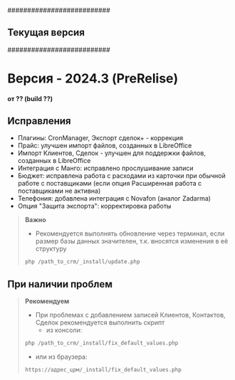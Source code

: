 ##########################
##    Текущая версия    ##
##########################

<a id="??"></a>
# Версия - 2024.3 (PreRelise)
#### от ?? (build ??)

## Исправления

- Плагины: CronManager, Экспорт сделок+ - коррекция
- Прайс: улучшен импорт файлов, созданных в LibreOffice
- Импорт Клиентов, Сделок - улучшен для поддержки файлов, созданных в LibreOffice
- Интеграция с Манго: исправлено прослушивание записи
- Бюджет: исправлена работа с расходами из карточки при обычной работе с поставщиками (если опция Расширенная работа с поставщиками не активна)
- Телефония: добавлена интеграция с Novafon (аналог Zadarma)
- Опция "Защита экспорта": корректировка работы

>
> <b class="red">Важно</b>
> - Рекомендуется выполнять обновление через терминал, если размер базы данных значителен, т.к. вносятся изменения в её структуру
> ```php
> php /path_to_crm/_install/update.php
> ```
>

## При наличии проблем

>
> <b class="red">Рекомендуем</b>
> - При проблемах с добавлением записей Клиентов, Контактов, Сделок рекомендуется выполнить скрипт
>   - из консоли:
> ```php
> php /path_to_crm/_install/fix_default_values.php
> ```
>    - или из браузера:
> ```html
> https://адрес_црм/_install/fix_default_values.php
> ```
>